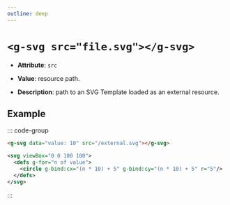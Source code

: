 ```yaml
---
outline: deep
---
```


# `<g-svg src="file.svg"></g-svg>` 

- **Attribute**: `src`

- **Value**: resource path.

- **Description**: path to an SVG Template loaded as an external resource.

## Example

::: code-group

```html
<g-svg data="value: 10" src="/external.svg"></g-svg>
```

```svg
<svg viewBox="0 0 100 100">
  <defs g-for="n of value">
    <circle g-bind:cx="(n * 10) + 5" g-bind:cy="(n * 10) + 5" r="5"/>
  </defs>
</svg>
```

:::

<g-svg data="value: 10" src="/external.svg"></g-svg>
